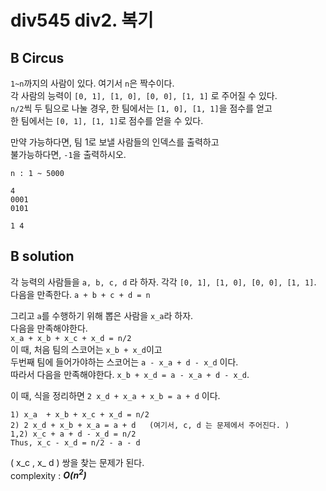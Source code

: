 # div545 div2. 복기  

## B Circus  

`1~n`까지의 사람이 있다. 여기서 `n`은 짝수이다.   
각 사람의 능력이 `[0, 1], [1, 0], [0, 0], [1, 1]` 로 주어질 수 있다.    
`n/2`씩 두 팀으로 나눌 경우, 한 팀에서는 `[1, 0], [1, 1]`을 점수를 얻고   
한 팀에서는 `[0, 1], [1, 1]`로 점수를 얻을 수 있다.    

만약 가능하다면, 팀 1로 보낼 사람들의 인덱스를 출력하고   
불가능하다면, `-1`을 출력하시오.   

`n : 1 ~ 5000`   
````
4
0001
0101
````
````
1 4
````  

## B solution  

각 능력의 사람들을 `a, b, c, d` 라 하자.  각각 `[0, 1], [1, 0], [0, 0], [1, 1]`.  
다음을 만족한다. `a + b + c + d = n`   

그리고 `a`를 수행하기 위해 뽑은 사람을 `x_a`라 하자.   
다음을 만족해야한다.  
`x_a + x_b + x_c + x_d = n/2`   
이 때, 처음 팀의 스코어는 `x_b + x_d`이고  
두번째 팀에 들어가야하는 스코어는 `a - x_a + d - x_d` 이다.   
따라서 다음을 만족해야한다.  `x_b + x_d = a - x_a + d - x_d`.   

이 때, 식을 정리하면 `2 x_d + x_a + x_b = a + d` 이다.    

````
1) x_a  + x_b + x_c + x_d = n/2
2) 2 x_d + x_b + x_a = a + d   (여기서, c, d 는 문제에서 주어진다. )
1,2) x_c + a + d - x_d = n/2  
Thus, x_c - x_d = n/2 - a - d 
````
( x_c , x_ d ) 쌍을 찾는 문제가 된다.  
complexity : ***O(n<sup>2</sup>)***   

